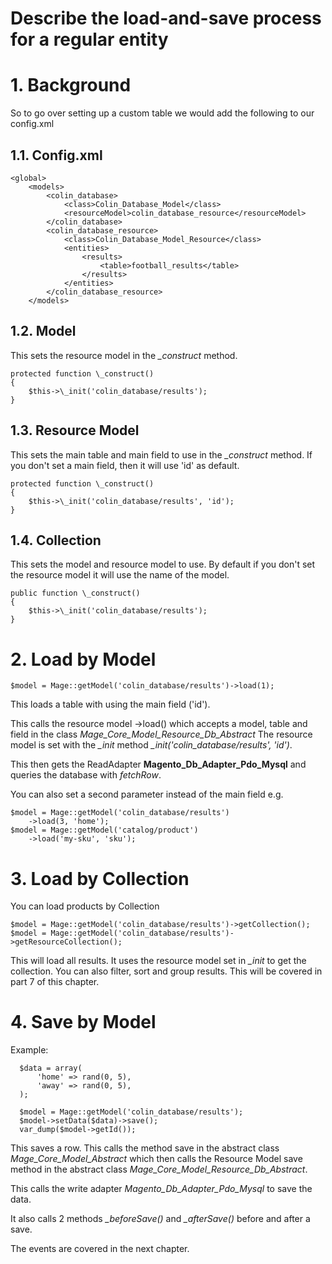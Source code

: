 # Describe the load-and-save process for a regular entity

# 1. Background

So to go over setting up a custom table we would add the following to our config.xml

## 1.1. Config.xml


    <global>
        <models>
            <colin_database>
                <class>Colin_Database_Model</class>
                <resourceModel>colin_database_resource</resourceModel>
            </colin_database>
            <colin_database_resource>
                <class>Colin_Database_Model_Resource</class>
                <entities>
                    <results>
                        <table>football_results</table>
                    </results>
                </entities>
            </colin_database_resource>
        </models>


## 1.2. Model

This sets the resource model in the  *_construct* method.

    protected function \_construct()
    {
        $this->\_init('colin_database/results');
    }

## 1.3. Resource Model

This sets the main table and main field to use in the *_construct* method. If you don't set a main field, then it will use 'id' as default.

    protected function \_construct()
    {
        $this->\_init('colin_database/results', 'id');
    }

## 1.4. Collection

This sets the model and resource model to use. By default if you don't set the resource model it will use the name of the model.

    public function \_construct()
    {
        $this->\_init('colin_database/results');
    }


# 2. Load by Model

    $model = Mage::getModel('colin_database/results')->load(1);

This loads a table with using the main field ('id').

This calls the resource model ->load() which accepts a model, table and field in the class *Mage_Core_Model_Resource_Db_Abstract*
The resource model is set with the *_init* method *_init('colin_database/results', 'id')*.

This then gets the ReadAdapter **Magento_Db_Adapter_Pdo_Mysql** and queries the database with *fetchRow*.


You can also set a second parameter instead of the main field e.g.

    $model = Mage::getModel('colin_database/results')
        ->load(3, 'home');
    $model = Mage::getModel('catalog/product')
        ->load('my-sku', 'sku');


# 3. Load by Collection


You can load products by Collection

    $model = Mage::getModel('colin_database/results')->getCollection();
    $model = Mage::getModel('colin_database/results')->getResourceCollection();

This will load all results. It uses the resource model set in *\_init* to get the collection.
You can also filter, sort and group results. This will be covered in part 7 of this chapter.


# 4. Save by Model

Example:

      $data = array(
          'home' => rand(0, 5),
          'away' => rand(0, 5),
      );

      $model = Mage::getModel('colin_database/results');
      $model->setData($data)->save();
      var_dump($model->getId());

This saves a row. This calls the method save in the abstract class *Mage_Core_Model_Abstract* which then calls the Resource Model save method in the abstract class *Mage_Core_Model_Resource_Db_Abstract*.

This calls the write adapter *Magento_Db_Adapter_Pdo_Mysql* to save the data.

It also calls 2 methods *_beforeSave()* and *_afterSave()* before and after a save.

The events are covered in the next chapter.
